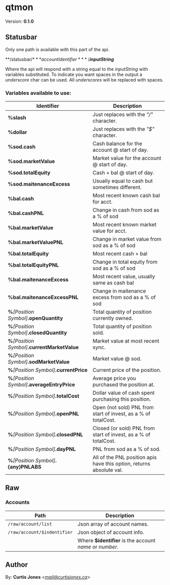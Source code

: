# qtmon
Version: **0.1.0**


## Statusbar

Only one path is available with this part of the api.


**/statusbar/$***accountIdentifier***/$***inputString***


Where the api will respond with a string equal to the *inputString* with variables substituted.
To indicate you want spaces in the output a *underscore* char can be used. 
All *underscores* will be replaced with spaces.

### Variables available to use:

| Identifier                                      | Description                                                          |
|-------------------------------------------------|----------------------------------------------------------------------|
| **%slash**                                      | Just replaces with the *"/"* character.                              |
| **%dollar**                                     | Just replaces with the *"$"* character.                              |
| **%sod.cash**                                   | Cash balance for the account @ start of day.                         |
| **%sod.marketValue**                            | Market value for the account @ start of day.                         |
| **%sod.totalEquity**                            | Cash + bal @ start of day.                                           |
| **%sod.maitenanceExcess**                       | Usually equal to cash but sometimes different.                       |
| **%bal.cash**                                   | Most recent known cash bal for acct.                                 |
| **%bal.cashPNL**                                | Change in cash from sod as a % of sod                                |
| **%bal.marketValue**                            | Most recent known market value for acct.                             |
| **%bal.marketValuePNL**                         | Change in market value from sod as a % of sod                        |
| **%bal.totalEquity**                            | Most recent cash + bal                                               |
| **%bal.totalEquityPNL**                         | Change in total equity from sod as a % of sod                        |
| **%bal.maitenanceExcess**                       | Most recent value, usually same as cash bal                          |
| **%bal.maitenanceExcessPNL**                    | Change in maitenance excess from sod as a % of sod                   |
| **%***[Position Symbol]***.openQuantity**       | Total quantity of position currently owned.                          |
| **%***[Position Symbol]***.closedQuantity**     | Total quantity of position sold.                                     |
| **%***[Position Symbol]***.currentMarketValue** | Market value at most recent sync.                                    |
| **%***[Position Symbol]***.sodMarketValue**     | Market value @ sod.                                                  |
| **%***[Position Symbol]***.currentPrice**       | Current price of the position.                                       |
| **%***[Position Symbol]***.averageEntryPrice**  | Average price you purchased the position at.                         |
| **%***[Position Symbol]***.totalCost**          | Dollar value of cash spent purchasing this position.                 |
| **%***[Position Symbol]***.openPNL**            | Open (not sold) PNL from start of invest, as a % of totalCost.       |
| **%***[Position Symbol]***.closedPNL**          | Closed (or sold) PNL from start of invest, as a % of totalCost.      |
| **%***[Position Symbol]***.dayPNL**             | PNL from sod as a % of sod.                                          |
| **%***[Position Symbol]***.{any}PNLABS**        | All of the PNL position apis have this option, returns absolute val. |

## Raw 

### Accounts

| Path                        | Description                                              |
|-----------------------------|----------------------------------------------------------|
| `/raw/account/list`         | Json array of account names.                             |
| `/raw/account/$indentifier` | Json object of account info.                             |
|                             | Where **$identifier** is the account *name* or *number*. |


## Author

By: **Curtis Jones** <*mail@curtisjones.ca*>
